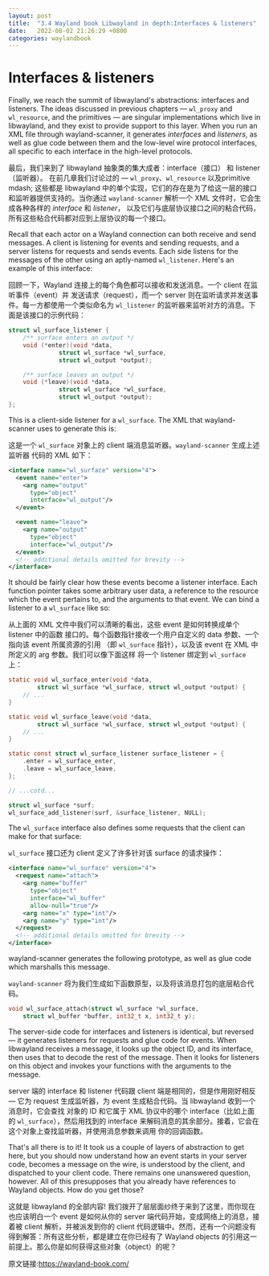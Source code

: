 ```yaml
---
layout: post
title:  "3.4 Wayland book Libwayland in depth:Interfaces & listeners"
date:   2022-08-02 21:26:29 +0800
categories: waylandbook
---
```

# Interfaces & listeners

Finally, we reach the summit of libwayland's abstractions: interfaces and
listeners. The ideas discussed in previous chapters &mdash; `wl_proxy` and
`wl_resource`, and the primitives &mdash; are singular implementations which 
live in libwayland, and they exist to provide support to this layer. When you
run an XML file through wayland-scanner, it generates *interfaces* and
*listeners*, as well as glue code between them and the low-level wire protocol
interfaces, all specific to each interface in the high-level protocols.

最后，我们来到了 libwayland 抽象类的集大成者：interface（接口） 和 listener（监听器）。
在前几章我们讨论过的 &mdash; `wl_proxy`、`wl_resource` 以及primitive mdash; 这些都是
libwayland 中的单个实现，它们的存在是为了给这一层的接口和监听器提供支持的。当你通过
`wayland-scanner` 解析一个 XML 文件时，它会生成各种各样的 *interface* 和 *listener*，
以及它们与底层协议接口之间的粘合代码，所有这些粘合代码都对应到上层协议的每一个接口。

Recall that each actor on a Wayland connection can both receive and send
messages. A client is listening for events and sending requests, and a server
listens for requests and sends events. Each side listens for the messages of the
other using an aptly-named `wl_listener`. Here's an example of this interface:

回顾一下，Wayland 连接上的每个角色都可以接收和发送消息。一个 client 在监听事件（event）并
发送请求（request），而一个 server 则在监听请求并发送事件。每一方都使用一个类似命名为
`wl_listener` 的监听器来监听对方的消息。下面是该接口的示例代码：

```c
struct wl_surface_listener {
	/** surface enters an output */
	void (*enter)(void *data,
		      struct wl_surface *wl_surface,
		      struct wl_output *output);

	/** surface leaves an output */
	void (*leave)(void *data,
		      struct wl_surface *wl_surface,
		      struct wl_output *output);
};
```

This is a client-side listener for a `wl_surface`. The XML that wayland-scanner
uses to generate this is:

这是一个 `wl_surface` 对象上的 client 端消息监听器。`wayland-scanner` 生成上述监听器
代码的 XML 如下：

```xml
<interface name="wl_surface" version="4">
  <event name="enter">
    <arg name="output"
      type="object"
      interface="wl_output"/>
  </event>

  <event name="leave">
    <arg name="output"
      type="object"
      interface="wl_output"/>
  </event>
  <!-- additional details omitted for brevity -->
</interface>
```

It should be fairly clear how these events become a listener interface. Each
function pointer takes some arbitrary user data, a reference to the resource
which the event pertains to, and the arguments to that event. We can bind a
listener to a `wl_surface` like so:

从上面的 XML 文件中我们可以清晰的看出，这些 event 是如何转换成单个 listener 中的函数
接口的。每个函数指针接收一个用户自定义的 data 参数、一个指向该 event 所属资源的引用
（即 `wl_surface` 指针），以及该 event 在 XML 中所定义的 arg 参数。我们可以像下面这样
将一个 listener 绑定到 `wl_surface` 上：

```c
static void wl_surface_enter(void *data,
        struct wl_surface *wl_surface, struct wl_output *output) {
    // ...
}

static void wl_surface_leave(void *data,
        struct wl_surface *wl_surface, struct wl_output *output) {
    // ...
}

static const struct wl_surface_listener surface_listener = {
    .enter = wl_surface_enter,
    .leave = wl_surface_leave,
};

// ...cotd...

struct wl_surface *surf;
wl_surface_add_listener(surf, &surface_listener, NULL);
```

The `wl_surface` interface also defines some requests that the client can make
for that surface:

`wl_surface` 接口还为 client 定义了许多针对该 surface 的请求操作：

```xml
<interface name="wl_surface" version="4">
  <request name="attach">
    <arg name="buffer"
      type="object"
      interface="wl_buffer"
      allow-null="true"/>
    <arg name="x" type="int"/>
    <arg name="y" type="int"/>
  </request>
  <!-- additional details omitted for brevity -->
</interface>
```

wayland-scanner generates the following prototype, as well as glue code which
marshalls this message.

`wayland-scanner` 将为我们生成如下函数原型，以及将该消息打包的底层粘合代码。

```c
void wl_surface_attach(struct wl_surface *wl_surface,
    struct wl_buffer *buffer, int32_t x, int32_t y);
```

The server-side code for interfaces and listeners is identical, but reversed 
&mdash; it generates listeners for requests and glue code for events. When 
libwayland receives a message, it looks up the object ID, and its interface, 
then uses that to decode the rest of the message. Then it looks for listeners on
this object and invokes your functions with the arguments to the message.

server 端的 interface 和 listener 代码跟 client 端是相同的，但是作用刚好相反 &mdash; 
它为 request 生成监听器，为 event 生成粘合代码。当 libwayland 收到一个消息时，它会查找
对象的 ID 和它属于 XML 协议中的哪个 interface（比如上面的 `wl_surface`），然后用找到的
interface 来解码消息的其余部分。接着，它会在这个对象上查找监听器，并使用消息参数来调用
你的回调函数。

That's all there is to it! It took us a couple of layers of abstraction to get
here, but you should now understand how an event starts in your server code,
becomes a message on the wire, is understood by the client, and dispatched to
your client code. There remains one unanswered question, however. All of this
presupposes that you already have references to Wayland objects. How do you get
those?

这就是 libwayland 的全部内容! 我们拨开了层层面纱终于来到了这里，而你现在也应该明白一个 event
是如何从你的 server 端代码开始，变成网络上的消息，接着被 client 解析，并被派发到你的 client
代码逻辑中。然而，还有一个问题没有得到解答：所有这些分析，都是建立在你已经有了 Wayland objects
的引用这一前提上。那么你是如何获得这些对象（object）的呢？

原文链接:https://wayland-book.com/
